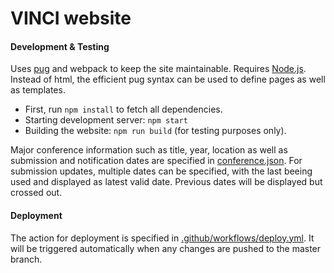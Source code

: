 # VINCI website

#### Development & Testing

Uses [pug](https://pugjs.org/api/getting-started.html) and webpack to keep the site maintainable. Requires [Node.js](https://nodejs.org/en/).
Instead of html, the efficient pug syntax can be used to define pages as well as templates.

- First, run `npm install` to fetch all dependencies.
- Starting development server: `npm start`
- Building the website: `npm run build` (for testing purposes only).

Major conference information such as title, year, location as well as submission and notification dates are specified in [conference.json](conference.json).
For submission updates, multiple dates can be specified, with the last beeing used and displayed as latest valid date. Previous dates will be displayed but crossed out.

#### Deployment

The action for deployment is specified in [.github/workflows/deploy.yml](.github/workflows/deploy.yml).
It will be triggered automatically when any changes are pushed to the master branch.
